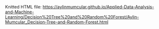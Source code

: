 Knitted HTML file: https://aylinmumcular.github.io/Applied-Data-Analysis-and-Machine-Learning/Decision%20Tree%20and%20Random%20Forest/Aylin-Mumcular_Decision-Tree-and-Random-Forest.html
